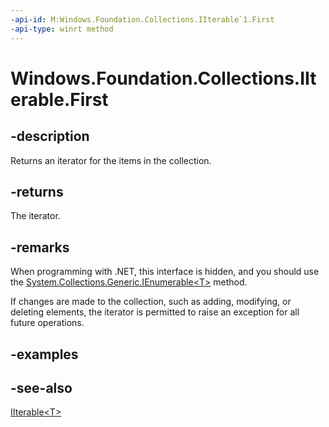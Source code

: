 ```yaml
---
-api-id: M:Windows.Foundation.Collections.IIterable`1.First
-api-type: winrt method
---
```


<!-- Method syntax
public Windows.Foundation.Collections.IIterator<T> First()
-->

# Windows.Foundation.Collections.IIterable<T>.First

## -description
Returns an iterator for the items in the collection.

## -returns
The iterator.

## -remarks
When programming with .NET, this interface is hidden, and you should use the [System.Collections.Generic.IEnumerable\<T\>](/dotnet/api/system.collections.generic.ienumerable-1.getenumerator) method.

If changes are made to the collection, such as adding, modifying, or deleting elements,
the iterator is permitted to raise an exception for all future operations.

## -examples

## -see-also
[IIterable&lt;T&gt;](iiterable_1.md)